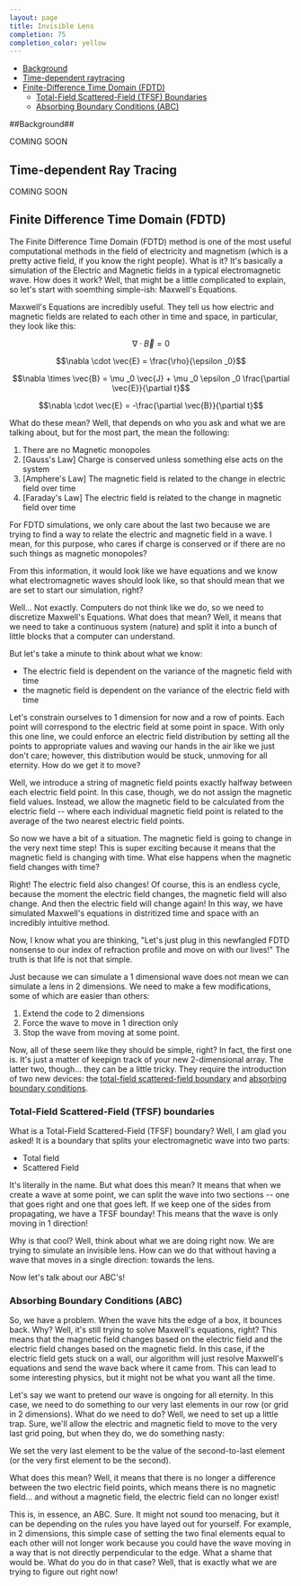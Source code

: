 ```yaml
---
layout: page
title: Invisible Lens
completion: 75
completion_color: yellow
---
```


* [Background](#bg)
* [Time-dependent raytracing](#code)
* [Finite-Difference Time Domain (FDTD)](#FDTD)
  * [Total-Field Scattered-Field (TFSF) Boundaries](#TFSF)
  * [Absorbing Boundary Conditions (ABC)](#ABC)

<a name="bg"></a>

##Background##

COMING SOON

<a href name="code"></a>

## Time-dependent Ray Tracing ##

COMING SOON

<a href name="FDTD"></a>

## Finite Difference Time Domain (FDTD) ##
The Finite Difference Time Domain (FDTD) method is one of the most useful computational methods in the field of electricity and magnetism (which is a pretty active field, if you know the right people). What is it? It's basically a simulation of the Electric and Magnetic fields in a typical electromagnetic wave. How does it work? Well, that might be a little complicated to explain, so let's start with soemthing simple-ish: Maxwell's Equations.

Maxwell's Equations are incredibly useful. They tell us how electric and magnetic fields are related to each other in time and space, in particular, they look like this:

$$\nabla \cdot \vec{B} = 0$$

$$\nabla \cdot \vec{E} = \frac{\rho}{\epsilon _0}$$ 

$$\nabla \times \vec{B} = \mu _0 \vec{J} + \mu _0 \epsilon _0 \frac{\partial \vec{E}}{\partial t}$$

$$\nabla \cdot \vec{E} = -\frac{\partial \vec{B}}{\partial t}$$

What do these mean? Well,  that depends on who you ask and what we are talking about, but for the most part, the mean the following:

1. There are no Magnetic monopoles
2. [Gauss's Law] Charge is conserved unless something else acts on the system
3. [Amphere's Law] The magnetic field is related to the change in electric field over time
4. [Faraday's Law] The electric field is related to the change in magnetic field over time

For FDTD simulations, we only care about the last two because we are trying to find a way to relate the electric and magnetic field in a wave. I mean, for this purpose, who cares if charge is conserved or if there are no such things as magnetic monopoles? 

From this information, it would look like we have equations and we know what electromagnetic waves should look like, so that should mean that we are set to start our simulation, right?

Well... Not exactly. Computers do not think like we do, so we need to discretize Maxwell's Equations. What does that mean? Well, it means that we need to take a continuous system (nature) and split it into a bunch of little blocks that a computer can understand.

But let's take a minute to think about what we know:

* The electric field is dependent on the variance of the magnetic field with time
* the magnetic field is dependent on the variance of the electric field with time

Let's constrain ourselves to 1 dimension for now and a row of points. Each point will correspond to the electric field at some point in space. With only this one line, we could enforce an electric field distribution by setting all the points to appropriate values and waving our hands in the air like we just don't care; however, this distribution would be stuck, unmoving for all eternity. How do we get it to move?

Well, we introduce a string of magnetic field points exactly halfway between each electric field point. In this case, though, we do not assign the magnetic field values. Instead, we allow the magnetic field to be calculated from the electric field -- where each individual magnetic field point is related to the average of the two nearest electric field points. 

So now we have a bit of a situation. The magnetic field is going to change in the very next time step! This is super exciting because it means that the magnetic field is changing with time. What else happens when the magnetic field changes with time? 

Right! The electric field also changes! Of course, this is an endless cycle, because the moment the electric field changes, the magnetic field will also change. And then the electric field will change again!
In this way, we have simulated Maxwell's equations in distritized time and space with an incredibly intuitive method. 

Now, I know what you are thinking, "Let's just plug in this newfangled FDTD nonsense to our index of refraction profile and move on with our lives!" The truth is that life is not that simple. 

Just because we can simulate a 1 dimensional wave does not mean we can simulate a lens in 2 dimensions. We need to make a few modifications, some of which are easier than others:

1. Extend the code to 2 dimensions
2. Force the wave to move in 1 direction only
3. Stop the wave from moving at some point.

Now, all of these seem like they should be simple, right? In fact, the first one is. It's just a matter of keepign track of your new 2-dimensional array. The latter two, though... they can be a little tricky. They require the introduction of two new devices: the [total-field scattered-field boundary](#TFSF) and [absorbing boundary conditions](#ABC).

<a href name="TFSF"></a>

### Total-Field Scattered-Field (TFSF) boundaries ###

What is a Total-Field Scattered-Field (TFSF) boundary? Well, I am glad you asked! It is a boundary that splits your electromagnetic wave into two parts: 

* Total field
* Scattered Field

It's literally in the name. But what does this mean? It means that when we create a wave at some point, we can split the wave into two sections --  one that goes right and one that goes left. If we keep one of the sides from propagating, we have a TFSF bounday! This means that the wave is only moving in 1 direction!

Why is that cool? Well, think about what we are doing right now. We are trying to simulate an invisible lens. How can we do that without having a wave that moves in a single direction: towards the lens.

Now let's talk about our ABC's!

<a href name="ABC"></a>

### Absorbing Boundary Conditions (ABC) ###

So, we have a problem. When the wave hits the edge of a box, it bounces back. Why? Well, it's still trying to solve Maxwell's equations, right? This means that the magnetic field changes based on the electric field and the electric field changes based on the magnetic field. In this case, if the electric field gets stuck on a wall, our algorithm will just resolve Maxwell's equations and send the wave back where it came from. This can lead to some interesting physics, but it might not be what you want all the time. 

Let's say we want to pretend our wave is ongoing for all eternity. In this case, we need to do something to our very last elements in our row (or grid in 2 dimensions). What do we need to do? Well, we need to set up a little trap. Sure, we'll allow the electric and magnetic field to move to the very last grid poing, but when they do, we do something nasty:

We set the very last element to be the value of the second-to-last element (or the very first element to be the second).

What does this mean? Well, it means that there is no longer a difference between the two electric field points, which means there is no magnetic field... and without a magnetic field, the electric field can no longer exist!

This is, in essence, an ABC. Sure. It might not sound too menacing, but it can be depending on the rules you have layed out for yourself. For example, in 2 dimensions, this simple case of setting the two final elements equal to each other will not longer work because you could have the wave moving in a way that is not directly perpendicular to the edge. What a shame that would be. What do you do in that case? Well, that is exactly what we are trying to figure out right now!

